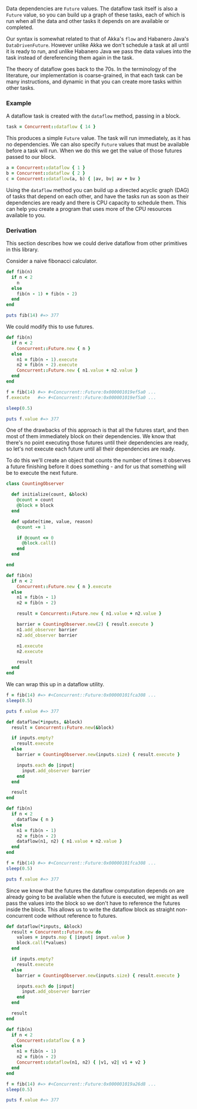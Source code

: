 Data dependencies are `Future` values. The dataflow task itself is also a `Future` value, so you can build up a graph of these tasks, each of which is run when all the data and other tasks it depends on are available or completed. 

Our syntax is somewhat related to that of Akka's `flow` and Habanero Java's `DataDrivenFuture`. However unlike Akka we don't schedule a task at all until it is ready to run, and unlike Habanero Java we pass the data values into the task instead of dereferencing them again in the task. 

The theory of dataflow goes back to the 70s. In the terminology of the literature, our implementation is coarse-grained, in that each task can be many instructions, and dynamic in that you can create more tasks within other tasks. 

### Example

A dataflow task is created with the `dataflow` method, passing in a block.

```ruby
task = Concurrent::dataflow { 14 }
```

This produces a simple `Future` value. The task will run immediately, as it has no dependencies. We can also specify `Future` values that must be available before a task will run. When we do this we get the value of those futures passed to our block. 

```ruby
a = Concurrent::dataflow { 1 }
b = Concurrent::dataflow { 2 }
c = Concurrent::dataflow(a, b) { |av, bv| av + bv }
```

Using the `dataflow` method you can build up a directed acyclic graph (DAG) of tasks that depend on each other, and have the tasks run as soon as their dependencies are ready and there is CPU capacity to schedule them. This can help you create a program that uses more of the CPU resources available to you. 

### Derivation

This section describes how we could derive dataflow from other primitives in this library.

Consider a naive fibonacci calculator.

```ruby
def fib(n)
  if n < 2
    n
  else
    fib(n - 1) + fib(n - 2)
  end
end

puts fib(14) #=> 377
```

We could modify this to use futures.

```ruby
def fib(n)
  if n < 2
    Concurrent::Future.new { n }
  else
    n1 = fib(n - 1).execute
    n2 = fib(n - 2).execute
    Concurrent::Future.new { n1.value + n2.value }
  end
end

f = fib(14) #=> #<Concurrent::Future:0x000001019ef5a0 ...
f.execute   #=> #<Concurrent::Future:0x000001019ef5a0 ...

sleep(0.5)

puts f.value #=> 377
```

One of the drawbacks of this approach is that all the futures start, and then most of them immediately block on their dependencies. We know that there's no point executing those futures until their dependencies are ready, so let's not execute each future until all their dependencies are ready. 

To do this we'll create an object that counts the number of times it observes a future finishing before it does something - and for us that something will be to execute the next future. 

```ruby
class CountingObserver

  def initialize(count, &block)
    @count = count
    @block = block
  end

  def update(time, value, reason)
    @count -= 1

    if @count <= 0
      @block.call()
    end
  end

end

def fib(n)
  if n < 2
    Concurrent::Future.new { n }.execute
  else
    n1 = fib(n - 1)
    n2 = fib(n - 2)

    result = Concurrent::Future.new { n1.value + n2.value }

    barrier = CountingObserver.new(2) { result.execute }
    n1.add_observer barrier
    n2.add_observer barrier

    n1.execute
    n2.execute

    result
  end
end
```

We can wrap this up in a dataflow utility.

```ruby
f = fib(14) #=> #<Concurrent::Future:0x00000101fca308 ...
sleep(0.5)

puts f.value #=> 377

def dataflow(*inputs, &block)
  result = Concurrent::Future.new(&block)

  if inputs.empty?
    result.execute
  else
    barrier = CountingObserver.new(inputs.size) { result.execute }

    inputs.each do |input|
      input.add_observer barrier
    end
  end

  result
end

def fib(n)
  if n < 2
    dataflow { n }
  else
    n1 = fib(n - 1)
    n2 = fib(n - 2)
    dataflow(n1, n2) { n1.value + n2.value }
  end
end

f = fib(14) #=> #<Concurrent::Future:0x00000101fca308 ...
sleep(0.5)

puts f.value #=> 377
```

Since we know that the futures the dataflow computation depends on are already going to be available when the future is executed, we might as well pass the values into the block so we don't have to reference the futures inside the block. This allows us to write the dataflow block as straight non-concurrent code without reference to futures. 

```ruby
def dataflow(*inputs, &block)
  result = Concurrent::Future.new do
    values = inputs.map { |input| input.value }
    block.call(*values)
  end

  if inputs.empty?
    result.execute
  else
    barrier = CountingObserver.new(inputs.size) { result.execute }

    inputs.each do |input|
      input.add_observer barrier
    end
  end

  result
end

def fib(n)
  if n < 2
    Concurrent::dataflow { n }
  else
    n1 = fib(n - 1)
    n2 = fib(n - 2)
    Concurrent::dataflow(n1, n2) { |v1, v2| v1 + v2 }
  end
end

f = fib(14) #=> #<Concurrent::Future:0x000001019a26d8 ...
sleep(0.5)

puts f.value #=> 377
```
